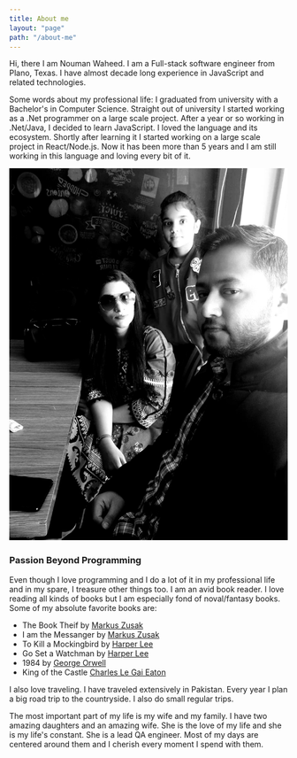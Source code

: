 ```yaml
---
title: About me
layout: "page"
path: "/about-me"
---
```


Hi, there I am Nouman Waheed. I am a Full-stack software engineer from Plano, Texas. I have almost decade long experience in JavaScript and related technologies.

Some words about my professional life: I graduated from university with a Bachelor's in Computer Science. Straight out of university I started working as a  .Net programmer on a large scale project. After a year or so working in .Net/Java, I decided to learn JavaScript. I loved the language and its ecosystem. Shortly after learning it I started working on a large scale project in React/Node.js. Now it has been more than 5 years and I am still working in this language and loving every bit of it.

![we](./we-grey.jpg)

### Passion Beyond Programming 
Even though I love programming and I do a lot of it in my professional life and in my spare, I treasure other things too. I am an avid book reader. I love reading all kinds of books but I am especially fond of noval/fantasy books. Some of my absolute favorite books are:
* The Book Theif by [Markus Zusak](https://www.goodreads.com/book/show/19063.The_Book_Thief)
* I am the Messanger by [Markus Zusak](https://www.goodreads.com/book/show/19057.I_Am_the_Messenger)
* To Kill a Mockingbird by [Harper Lee](https://www.goodreads.com/book/show/2657.To_Kill_a_Mockingbird)
* Go Set a Watchman by [Harper Lee](https://www.goodreads.com/book/show/24817626-go-set-a-watchman)
* 1984 by [George Orwell](https://www.goodreads.com/book/show/40961427-1984)
* King of the Castle [Charles Le Gai Eaton](https://www.goodreads.com/book/show/683887.King_of_the_Castle)

I also love traveling. I have traveled extensively in Pakistan. Every year I plan a big road trip to the countryside.  I also do small regular trips.

The most important part of my life is my wife and my family.  I have two amazing daughters and an amazing wife. She is the love of my life and she is my life's constant. She is a lead QA engineer. Most of my days are centered around them and I cherish every moment I spend with them.
